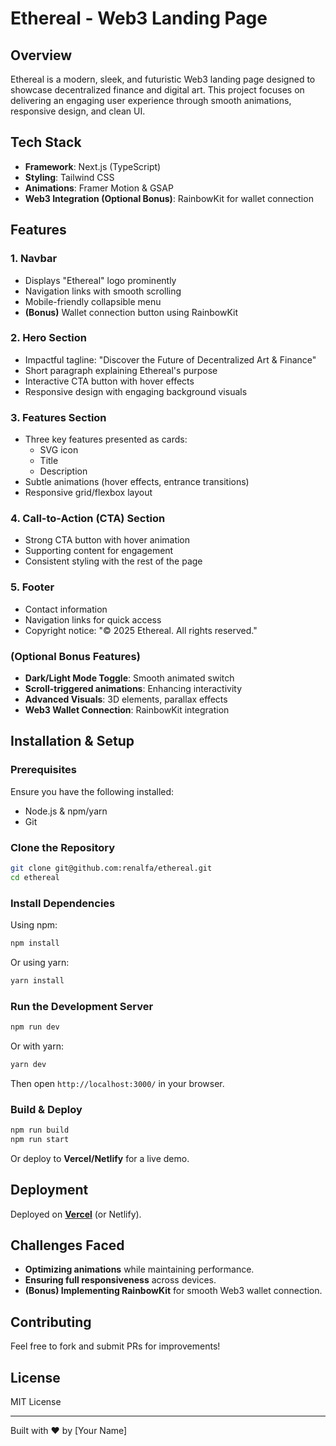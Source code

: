 # Ethereal - Web3 Landing Page

## Overview
Ethereal is a modern, sleek, and futuristic Web3 landing page designed to showcase decentralized finance and digital art. This project focuses on delivering an engaging user experience through smooth animations, responsive design, and clean UI.

## Tech Stack
- **Framework**: Next.js (TypeScript)
- **Styling**: Tailwind CSS
- **Animations**: Framer Motion & GSAP
- **Web3 Integration (Optional Bonus)**: RainbowKit for wallet connection

## Features
### 1. Navbar
- Displays "Ethereal" logo prominently
- Navigation links with smooth scrolling
- Mobile-friendly collapsible menu
- **(Bonus)** Wallet connection button using RainbowKit

### 2. Hero Section
- Impactful tagline: "Discover the Future of Decentralized Art & Finance"
- Short paragraph explaining Ethereal's purpose
- Interactive CTA button with hover effects
- Responsive design with engaging background visuals

### 3. Features Section
- Three key features presented as cards:
  - SVG icon
  - Title
  - Description
- Subtle animations (hover effects, entrance transitions)
- Responsive grid/flexbox layout

### 4. Call-to-Action (CTA) Section
- Strong CTA button with hover animation
- Supporting content for engagement
- Consistent styling with the rest of the page

### 5. Footer
- Contact information
- Navigation links for quick access
- Copyright notice: "© 2025 Ethereal. All rights reserved."

### (Optional Bonus Features)
- **Dark/Light Mode Toggle**: Smooth animated switch
- **Scroll-triggered animations**: Enhancing interactivity
- **Advanced Visuals**: 3D elements, parallax effects
- **Web3 Wallet Connection**: RainbowKit integration

## Installation & Setup
### Prerequisites
Ensure you have the following installed:
- Node.js & npm/yarn
- Git

### Clone the Repository
```sh
git clone git@github.com:renalfa/ethereal.git
cd ethereal
```

### Install Dependencies
Using npm:
```sh
npm install
```
Or using yarn:
```sh
yarn install
```

### Run the Development Server
```sh
npm run dev
```
Or with yarn:
```sh
yarn dev
```
Then open `http://localhost:3000/` in your browser.

### Build & Deploy
```sh
npm run build
npm run start
```
Or deploy to **Vercel/Netlify** for a live demo.

## Deployment
Deployed on **[Vercel](https://your-vercel-link.com)** (or Netlify).

## Challenges Faced
- **Optimizing animations** while maintaining performance.
- **Ensuring full responsiveness** across devices.
- **(Bonus) Implementing RainbowKit** for smooth Web3 wallet connection.

<!-- ## Lighthouse Performance Report
Achieved **90+ score** in performance, accessibility, and best practices. -->

## Contributing
Feel free to fork and submit PRs for improvements!

## License
MIT License

---
Built with ❤️ by [Your Name]

